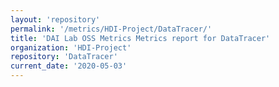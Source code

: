```yaml
---
layout: 'repository'
permalink: '/metrics/HDI-Project/DataTracer/'
title: 'DAI Lab OSS Metrics Metrics report for DataTracer'
organization: 'HDI-Project'
repository: 'DataTracer'
current_date: '2020-05-03'
---
```


